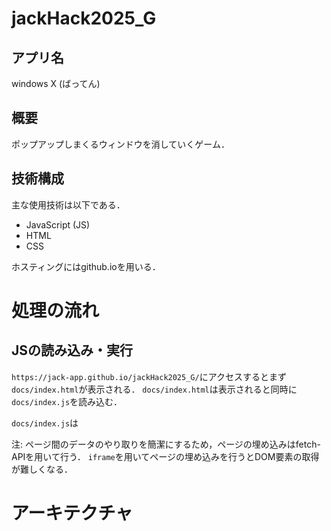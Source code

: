 # jackHack2025_G

## アプリ名
windows X (ばってん)

## 概要
ポップアップしまくるウィンドウを消していくゲーム．

## 技術構成

主な使用技術は以下である．
- JavaScript (JS)
- HTML
- CSS

ホスティングにはgithub.ioを用いる．

# 処理の流れ

## JSの読み込み・実行
`https://jack-app.github.io/jackHack2025_G/`にアクセスするとまず`docs/index.html`が表示される．
`docs/index.html`は表示されると同時に`docs/index.js`を読み込む．

`docs/index.js`は

注: ページ間のデータのやり取りを簡潔にするため，ページの埋め込みはfetch-APIを用いて行う．
`iframe`を用いてページの埋め込みを行うとDOM要素の取得が難しくなる．

# アーキテクチャ

